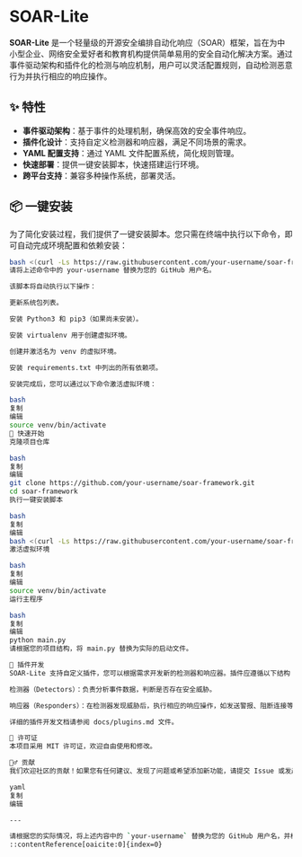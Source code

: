 # SOAR-Lite

**SOAR-Lite** 是一个轻量级的开源安全编排自动化响应（SOAR）框架，旨在为中小型企业、网络安全爱好者和教育机构提供简单易用的安全自动化解决方案。通过事件驱动架构和插件化的检测与响应机制，用户可以灵活配置规则，自动检测恶意行为并执行相应的响应操作。

## ✨ 特性

- **事件驱动架构**：基于事件的处理机制，确保高效的安全事件响应。
- **插件化设计**：支持自定义检测器和响应器，满足不同场景的需求。
- **YAML 配置支持**：通过 YAML 文件配置系统，简化规则管理。
- **快速部署**：提供一键安装脚本，快速搭建运行环境。
- **跨平台支持**：兼容多种操作系统，部署灵活。

## 📦 一键安装

为了简化安装过程，我们提供了一键安装脚本。您只需在终端中执行以下命令，即可自动完成环境配置和依赖安装：

```bash
bash <(curl -Ls https://raw.githubusercontent.com/your-username/soar-framework/main/install.sh)
请将上述命令中的 your-username 替换为您的 GitHub 用户名。

该脚本将自动执行以下操作：

更新系统包列表。

安装 Python3 和 pip3（如果尚未安装）。

安装 virtualenv 用于创建虚拟环境。

创建并激活名为 venv 的虚拟环境。

安装 requirements.txt 中列出的所有依赖项。

安装完成后，您可以通过以下命令激活虚拟环境：

bash
复制
编辑
source venv/bin/activate
🚀 快速开始
克隆项目仓库

bash
复制
编辑
git clone https://github.com/your-username/soar-framework.git
cd soar-framework
执行一键安装脚本

bash
复制
编辑
bash <(curl -Ls https://raw.githubusercontent.com/your-username/soar-framework/main/install.sh)
激活虚拟环境

bash
复制
编辑
source venv/bin/activate
运行主程序

bash
复制
编辑
python main.py
请根据您的项目结构，将 main.py 替换为实际的启动文件。

🧩 插件开发
SOAR-Lite 支持自定义插件，您可以根据需求开发新的检测器和响应器。插件应遵循以下结构：

检测器（Detectors）：负责分析事件数据，判断是否存在安全威胁。

响应器（Responders）：在检测器发现威胁后，执行相应的响应操作，如发送警报、阻断连接等。

详细的插件开发文档请参阅 docs/plugins.md 文件。

📄 许可证
本项目采用 MIT 许可证，欢迎自由使用和修改。

🙋‍♂️ 贡献
我们欢迎社区的贡献！如果您有任何建议、发现了问题或希望添加新功能，请提交 Issue 或发起 Pull Request。

yaml
复制
编辑

---

请根据您的实际情况，将上述内容中的 `your-username` 替换为您的 GitHub 用户名，并根据项目结构调整相关路径和文件名。如果您需要进一步的帮助，例如将项目部署到 GitHub 或设置持续集成（CI）工作流程，请随时告诉我！
::contentReference[oaicite:0]{index=0}
 






